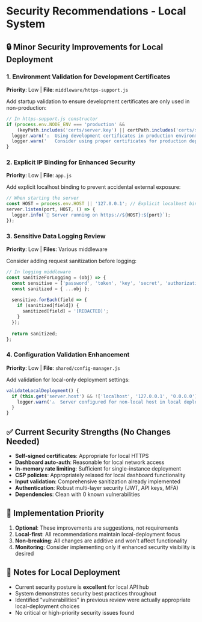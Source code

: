 # Security Recommendations - Local System

## 🔒 Minor Security Improvements for Local Deployment

### 1. Environment Validation for Development Certificates
**Priority**: Low | **File**: `middleware/https-support.js`

Add startup validation to ensure development certificates are only used in non-production:

```javascript
// In https-support.js constructor
if (process.env.NODE_ENV === 'production' && 
    (keyPath.includes('certs/server.key') || certPath.includes('certs/server.crt'))) {
  logger.warn('⚠️  Using development certificates in production environment');
  logger.warn('   Consider using proper certificates for production deployment');
}
```

### 2. Explicit IP Binding for Enhanced Security
**Priority**: Low | **File**: `app.js`

Add explicit localhost binding to prevent accidental external exposure:

```javascript
// When starting the server
const HOST = process.env.HOST || '127.0.0.1'; // Explicit localhost binding
server.listen(port, HOST, () => {
  logger.info(`🚀 Server running on https://${HOST}:${port}`);
});
```

### 3. Sensitive Data Logging Review
**Priority**: Low | **Files**: Various middleware

Consider adding request sanitization before logging:

```javascript
// In logging middleware
const sanitizeForLogging = (obj) => {
  const sensitive = ['password', 'token', 'key', 'secret', 'authorization'];
  const sanitized = { ...obj };
  
  sensitive.forEach(field => {
    if (sanitized[field]) {
      sanitized[field] = '[REDACTED]';
    }
  });
  
  return sanitized;
};
```

### 4. Configuration Validation Enhancement
**Priority**: Low | **File**: `shared/config-manager.js`

Add validation for local-only deployment settings:

```javascript
validateLocalDeployment() {
  if (this.get('server.host') && !['localhost', '127.0.0.1', '0.0.0.0'].includes(this.get('server.host'))) {
    logger.warn('⚠️  Server configured for non-local host in local deployment');
  }
}
```

## ✅ Current Security Strengths (No Changes Needed)

- **Self-signed certificates**: Appropriate for local HTTPS
- **Dashboard auto-auth**: Reasonable for local network access  
- **In-memory rate limiting**: Sufficient for single-instance deployment
- **CSP policies**: Appropriately relaxed for local dashboard functionality
- **Input validation**: Comprehensive sanitization already implemented
- **Authentication**: Robust multi-layer security (JWT, API keys, MFA)
- **Dependencies**: Clean with 0 known vulnerabilities

## 🎯 Implementation Priority

1. **Optional**: These improvements are suggestions, not requirements
2. **Local-first**: All recommendations maintain local-deployment focus
3. **Non-breaking**: All changes are additive and won't affect functionality
4. **Monitoring**: Consider implementing only if enhanced security visibility is desired

## 📝 Notes for Local Deployment

- Current security posture is **excellent** for local API hub
- System demonstrates security best practices throughout
- Identified "vulnerabilities" in previous review were actually appropriate local-deployment choices
- No critical or high-priority security issues found